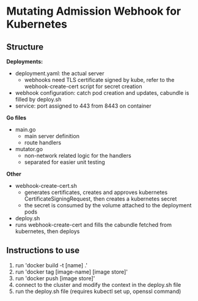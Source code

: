 # Mutating Admission Webhook for Kubernetes

## Structure

**Deployments:**
 - deployment.yaml: the actual server
   - webhooks need TLS certificate signed by kube, refer to the webhook-create-cert script for secret creation
 - webhook configuration: catch pod creation and updates, cabundle is filled by deploy.sh
 - service: port assigned to 443 from 8443 on container

**Go files**
 - main.go
    - main server definition
    - route handlers
 - mutator.go
    - non-network related logic for the handlers
    - separated for easier unit testing

**Other**
 - webhook-create-cert.sh
   - generates certificates, creates and approves kubernetes CertificateSigningRequest, then creates a kubernetes secret
   - the secret is consumed by the volume attached to the deployment pods
 - deploy.sh
  - runs webhook-create-cert and fills the cabundle fetched from kubernetes, then deploys


## Instructions to use

1) run 'docker build -t [name] .'
2) run 'docker tag [image-name] [image store]'
3) run 'docker push [image store]'
4) connect to the cluster and modify the context in the deploy.sh file
5) run the deploy.sh file (requires kubectl set up, openssl command)
